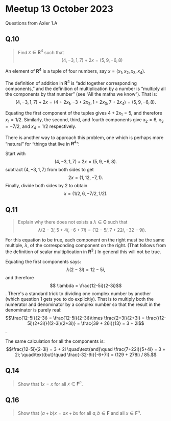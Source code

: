 # Meetup 13 October 2023

Questions from Axler 1.A

## Q.10 

> Find $x \in \mathbf{R}^4$ such that $$(4, -3, 1, 7) + 2x = (5, 9, -6, 8)$$

An element of $\mathbf{R}^4$ is a tuple of four numbers, say $x =
(x_1, x_2, x_3, x_4)$.

The definition of addition in $\mathbf{R}^4$ is “add together
corresponding components,” and the definition of multiplication by a
number is “multiply all the components by that number” (see “All the
maths we know”). That is: $$(4, -3, 1, 7) + 2x = (4+2x_1, -3+2x_2,
1+2x_3, 7+2x_4) = (5, 9, -6, 8).$$

Equating the first component of the tuples gives $4+2x_1 = 5$, and
therefore $x_1 = 1/2$. Similarly, the second, third, and fourth
components give $x_2 = 6$, $x_3 = -7/2$, and $x_4=1/2$ respectively.

There is another way to approach this problem, one which is perhaps
more “natural” for “things that live in $\mathbf{R}^4$”:

Start with $$(4, -3, 1, 7) + 2x = (5, 9, -6, 8).$$ 
subtract $(4, -3, 1, 7)$ from both sides to get $$2x = (1, 12, -7,
1).$$ 
Finally, divide both sides by 2 to obtain $$x = (1/2, 6, -7/2, 1/2).$$ 


## Q.11

> Explain why there does not exists a $\lambda \in \mathbf{C}$ such
> that $$\lambda (2 - 3i, 5 + 4i, -6 + 7i) = (12 - 5i, 7 + 22i, -32 - 9i).$$

For this equation to be true, each component on the right must be the
same multiple, $\lambda$, of the corresponding component on the
right. (That follows from the definition of scalar multiplication in
$\mathbf{R}^3$.) In general this will not be true. 

Equating the first components says:
$$ \lambda (2 - 3i) = 12 -5i,$$
and therefore
$$ \lambda = \frac{12-5i}{2-3i}$$.
There's a standard trick to dividing one complex number by another
(which question 1 gets you to do explicitly). That is to multiply both
the numerator and denominator by a complex number so that the result
in the denominator is purely real:
$$\frac{12-5i}{2-3i} = \frac{12-5i}{2-3i}\times \frac{2+3i}{2+3i} 
= \frac{(12-5i)(2+3i)}{(2-3i)(2+3i)} = \frac{39 + 26i}{13} = 3 + 2i$$.

The same calculation for all the components is:
$$\frac{12-5i}{2-3i} = 3 + 2i \quad\text{and}\quad
\frac{7+22i}{5+4i} = 3 + 2i; \quad\text{but}\quad
\frac{-32-9i}{-6+7i} = (129 + 278i) / 85.$$






## Q.14

> Show that $1x = x$ for all $x\in \mathbf{F}^n$.

## Q.16

> Show that $(a+b)x = ax + bx$ for all $a,b \in \mathbf{F}$ and all 
> $x \in \mathbf{F}^n$.
